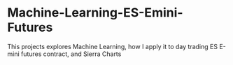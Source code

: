# Machine-Learning-ES-Emini-Futures
This projects explores Machine Learning, how I apply it to day trading ES E-mini futures contract, and Sierra Charts
